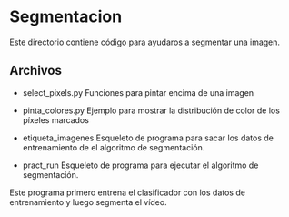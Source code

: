 # Segmentacion

Este directorio contiene código para ayudaros a segmentar una imagen.

## Archivos

- select_pixels.py    Funciones para pintar encima de una imagen

- pinta_colores.py    Ejemplo para mostrar la distribución de color de los píxeles marcados

- etiqueta_imagenes   Esqueleto de programa para sacar los datos de entrenamiento de el algoritmo de segmentación.

- pract_run	    Esqueleto de programa para ejecutar el algoritmo de segmentación.

Este programa primero entrena el clasificador con los datos de entrenamiento y luego segmenta el vídeo.
